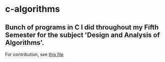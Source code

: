 # c-algorithms

## Bunch of programs in C I did throughout my Fifth Semester for the subject 'Design and Analysis of Algorithms'.

For contribution, see [this file](CONTRIBUTING.md)
